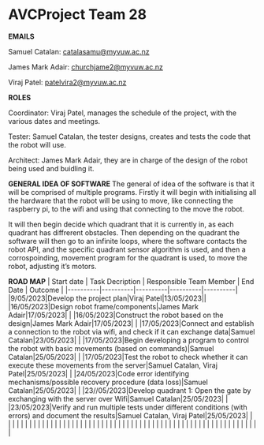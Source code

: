 # AVCProject Team 28

**EMAILS**

Samuel Catalan: catalasamu@myvuw.ac.nz

James Mark Adair: churchjame2@myvuw.ac.nz

Viraj Patel: patelvira2@myvuw.ac.nz

**ROLES**

Coordinator: Viraj Patel, manages the schedule of the project, with the various dates and meetings.

Tester: Samuel Catalan, the tester designs, creates and tests the code that the robot will use. 

Architect: James Mark Adair, they are in charge of the design of the robot being used and buidling it. 




**GENERAL IDEA OF SOFTWARE** 
The general of idea of the software is that it will be comprised of multiple programs.
Firstly it will begin with initialising all the hardware that the robot will be using to move, like connecting the raspberry pi, to the wifi and using that connecting to the move the robot. 

It will then begin decide which quadrant that it is currently in, as each quadrant has diffrerent obstacles. Then depending on the quadrant the software will then go to an infinite loops, where the software contacts the robot API, and the specific quadrant sensor algorithm is used, and then a corrospoinding, movement program for the quadrant is used, to move the robot, adjusting it’s motors. 





**ROAD MAP**
| Start date | Task Decription | Responsible Team Member | End Date | Outcome |
|----------|----------|----------|----------|----------|
|9/05/2023|Develop the project plan|Viraj Patel|13/05/2023||
|16/05/2023|Design robot frame/components|James Mark Adair|17/05/2023|          |
|16/05/2023|Construct the robot based on the design|James Mark Adair|17/05/2023|          |
|17/05/2023|Connect and establish a connection to the robot via wifi, and check if it can exchange data|Samuel Catalan|23/05/2023|          | 
|17/05/2023|Begin developing a program to control the robot with basic movements (based on commands)|Samuel Catalan|25/05/2023|          | 
|17/05/2023|Test the robot to check whether it can execute these movements from the server|Samuel Catalan, Viraj Patel|25/05/2023|          | 
|24/05/2023|Code error identifying mechanisms/possible recovery procedure (data loss)|Samuel Catalan|25/05/2023|          | 
|23//05/2023|Develop quadrant 1: Open the gate by exchanging with the server over Wifi|Samuel Catalan|25/05/2023|          | 
|23/05/2023|Verify and run multiple tests under different conditions (with errors) and document the results|Samuel Catalan, Viraj Patel|25/05/2023|          | 
|          |          |          |          |          | 
|          |          |          |          |          | 
|          |          |          |          |          | 
|          |          |          |          |          | 
|          |          |          |          |          | 
|          |          |          |          |          | 
|          |          |          |          |          | 
|          |          |          |          |          | 
|          |          |          |          |          | 
|          |          |          |          |          | 

